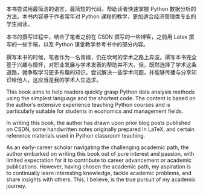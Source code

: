 本书尝试用最简洁的语言，最简短的代码，帮助读者快速掌握 Python 数据分析的方法。本书内容基于作者常年对 Python 课程的教学，更加适合经济管理类专业的学生阅读。

本书的撰写过程中，结合了笔者之前在 CSDN 撰写的一些博客，之前用 Latex 撰写的一些手稿，以及 Python 课堂教学参考书中的部分内容。

撰写本书的时候，笔者作为一名青椒，仍在坎坷的学术之路上奔波。撰写本书完全基于兴趣与情怀，对职业发展与学术发表的帮助并不大。但，既然选择了学术这条道路，就争取学习更多有趣的知识，尝试解决一些学术问题，并能够传播与分享知识给他人，这应当是我的学术人生追求。




This book aims to help readers quickly grasp Python data analysis methods using the simplest language and the shortest code. The content is based on the author’s extensive experience teaching Python courses and is particularly suitable for students in economics and management fields.

In writing this book, the author has drawn upon prior blog posts published on CSDN, some handwritten notes originally prepared in LaTeX, and certain reference materials used in Python classroom teaching.

As an early-career scholar navigating the challenging academic path, the author embarked on writing this book out of pure interest and passion, with limited expectation for it to contribute to career advancement or academic publications. However, having chosen the academic path, my aspiration is to continually learn interesting knowledge, tackle academic problems, and share insights with others. This, I believe, is the true pursuit of my academic journey.
